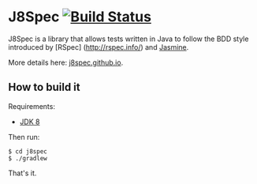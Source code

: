 J8Spec [![Build Status](https://travis-ci.org/j8spec/j8spec.svg?branch=master)](https://travis-ci.org/j8spec/j8spec)
======

J8Spec is a library that allows tests written in Java to follow the BDD style
introduced by [RSpec] (http://rspec.info/) and [Jasmine](http://jasmine.github.io/).

More details here: [j8spec.github.io](http://j8spec.github.io).

## How to build it

Requirements:

- [JDK 8](http://www.oracle.com/technetwork/java/javase/downloads/jdk8-downloads-2133151.html)

Then run:

```
$ cd j8spec
$ ./gradlew
```

That's it.
